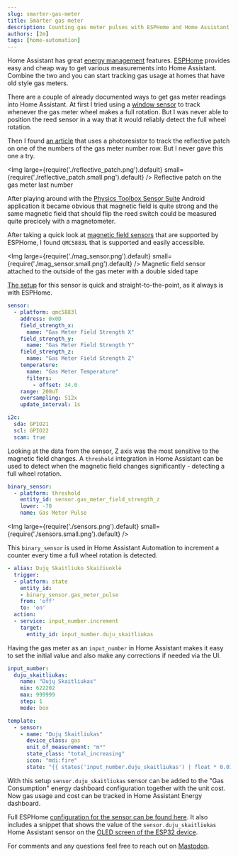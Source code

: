 ```yaml
---
slug: smarter-gas-meter
title: Smarter gas meter
description: Counting gas meter pulses with ESPHome and Home Assistant
authors: [2m]
tags: [home-automation]
---
```


Home Assistant has great [energy management](https://www.home-assistant.io/docs/energy/) features. [ESPHome](https://esphome.io/) provides easy and cheap way to get various measurements into Home Assistant. Combine the two and you can start tracking gas usage at homes that have old style gas meters.

<!--truncate-->

There are a couple of already documented ways to get gas meter readings into Home Assistant. At first I tried using a [window sensor][reed] to track whenever the gas meter wheel makes a full rotation. But I was never able to position the reed sensor in a way that it would reliably detect the full wheel rotation.

Then I found [an article][photo] that uses a photoresistor to track the reflective patch on one of the numbers of the gas meter number row. But I never gave this one a try.

<Img large={require('./reflective_patch.png').default} small={require('./reflective_patch.small.png').default} />
Reflective patch on the gas meter last number

After playing around with the [Physics Toolbox Sensor Suite][sensors] Android application it became obvious that magnetic field is quite strong and the same magnetic field that should flip the reed switch could be measured quite precicely with a magnetometer.

After taking a quick look at [magnetic field sensors][esphome-magnetic] that are supported by ESPHome, I found `QMC5883L` that is supported and easily accessible.

<Img large={require('./mag_sensor.png').default} small={require('./mag_sensor.small.png').default} />
Magnetic field sensor attached to the outside of the gas meter with a double sided tape

[The setup][qmc5883l] for this sensor is quick and straight-to-the-point, as it always is with ESPHome.

```yaml
sensor:
  - platform: qmc5883l
    address: 0x0D
    field_strength_x:
      name: "Gas Meter Field Strength X"
    field_strength_y:
      name: "Gas Meter Field Strength Y"
    field_strength_z:
      name: "Gas Meter Field Strength Z"
    temperature:
      name: "Gas Meter Temperature"
      filters:
        - offset: 34.0
    range: 200uT
    oversampling: 512x
    update_interval: 1s

i2c:
  sda: GPIO21
  scl: GPIO22
  scan: true
```

Looking at the data from the sensor, Z axis was the most sensitive to the magnetic field changes. A `threshold` integration in Home Assistant can be used to detect when the magnetic field changes significantly - detecting a full wheel rotation.

```yaml
binary_sensor:
  - platform: threshold
    entity_id: sensor.gas_meter_field_strength_z
    lower: -70
    name: Gas Meter Pulse
```

<Img large={require('./sensors.png').default} small={require('./sensors.small.png').default} />

This `binary_sensor` is used in Home Assistant Automation to increment a counter every time a full wheel rotation is detected.

```yaml
- alias: Dujų Skaitliuko Skaičiuoklė
  trigger:
  - platform: state
    entity_id:
    - binary_sensor.gas_meter_pulse
    from: 'off'
    to: 'on'
  action:
  - service: input_number.increment
    target:
      entity_id: input_number.duju_skaitliukas
```

Having the gas meter as an `input_number` in Home Assistant makes it easy to set the initial value and also make any corrections if needed via the UI.

```yaml
input_number:
  duju_skaitliukas:
    name: "Dujų Skaitliukas"
    min: 622202
    max: 999999
    step: 1
    mode: box

template:
  - sensor:
    - name: "Dujų Skaitliukas"
      device_class: gas
      unit_of_measurement: "m³"
      state_class: "total_increasing"
      icon: "mdi:fire"
      state: "{{ states('input_number.duju_skaitliukas') | float * 0.01}}"
```

With this setup `sensor.duju_skaitliukas` sensor can be added to the "Gas Consumption" energy dashboard configuration together with the unit cost. Now gas usage and cost can be tracked in Home Assistant Energy dashboard.

Full ESPHome [configuration for the sensor can be found here][esphome-config]. It also includes a snippet that shows the value of the `sensor.duju_skaitliukas` Home Assistant sensor on the [OLED screen of the ESP32 device][t-display].

For comments and any questions feel free to reach out on [Mastodon][mastodon].

[reed]:             https://community.home-assistant.io/t/gas-meter-from-xiaomi-aqara-door-sensor-zigbee/348032/126
[photo]:            https://simplyexplained.com/blog/tracking-gas-usage-with-esphome-home-assistant-and-tcrt5000/
[sensors]:          https://play.google.com/store/apps/details?id=com.chrystianvieyra.physicstoolboxsuite
[esphome-magnetic]: https://esphome.io/#magnetic
[qmc5883l]:         https://esphome.io/components/sensor/qmc5883l
[threshold]:        https://www.home-assistant.io/integrations/threshold/
[esphome-config]:   https://github.com/2m/hassio-config/blob/f6554696c6bcd28d67d2c2d8fa43e7663261ad36/esphome/gas-meter.yaml
[t-display]:        https://www.lilygo.cc/products/lilygo%C2%AE-ttgo-t-display-1-14-inch-lcd-esp32-control-board
[mastodon]:         https://mastodon.social/@dvim/112803731282729723
